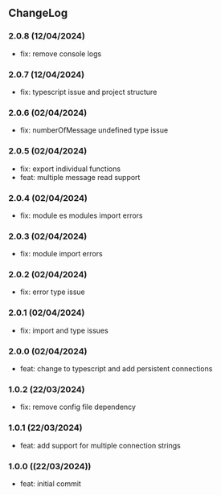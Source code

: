 ## ChangeLog

### 2.0.8 (12/04/2024)
- fix: remove console logs

### 2.0.7 (12/04/2024)
- fix: typescript issue and project structure

### 2.0.6 (02/04/2024)
- fix: numberOfMessage undefined type issue

### 2.0.5 (02/04/2024)
- fix: export individual functions
- feat: multiple message read support

### 2.0.4 (02/04/2024)
- fix: module es modules import errors

### 2.0.3 (02/04/2024)
- fix: module import errors

### 2.0.2 (02/04/2024)
- fix: error type issue

### 2.0.1 (02/04/2024)
- fix: import and type issues

### 2.0.0 (02/04/2024)
- feat: change to typescript and add persistent connections

### 1.0.2 (22/03/2024)
- fix: remove config file dependency

### 1.0.1 (22/03/2024)
- feat: add support for multiple connection strings

### 1.0.0 ((22/03/2024))
- feat: initial commit